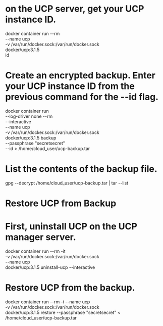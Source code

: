 # on the UCP server, get your UCP instance ID.
docker container run --rm \
  --name ucp \
  -v /var/run/docker.sock:/var/run/docker.sock \
  docker/ucp:3.1.5 \
  id

# Create an encrypted backup. Enter your UCP instance ID from the previous command for the --id flag.
docker container run \
  --log-driver none --rm \
  --interactive \
  --name ucp \
  -v /var/run/docker.sock:/var/run/docker.sock \
  docker/ucp:3.1.5 backup \
  --passphrase "secretsecret" \
  --id <Your UCP instance ID> > /home/cloud_user/ucp-backup.tar

# List the contents of the backup file.
gpg --decrypt /home/cloud_user/ucp-backup.tar | tar --list


# Restore UCP from Backup

# First, uninstall UCP on the UCP manager server.
docker container run --rm -it \
  -v /var/run/docker.sock:/var/run/docker.sock \
  --name ucp \
  docker/ucp:3.1.5 uninstall-ucp --interactive
# Restore UCP from the backup.
docker container run --rm -i --name ucp \
  -v /var/run/docker.sock:/var/run/docker.sock  \
  docker/ucp:3.1.5 restore --passphrase "secretsecret" < /home/cloud_user/ucp-backup.tar

